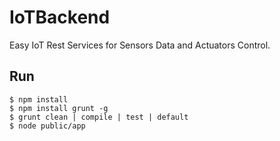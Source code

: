 # IoTBackend
Easy IoT Rest Services for Sensors Data and Actuators Control.  

## Run
```
$ npm install
$ npm install grunt -g
$ grunt clean | compile | test | default
$ node public/app
```
